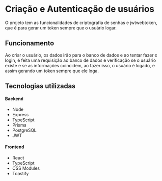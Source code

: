 # Criação e Autenticação de usuários

O projeto tem as funcionalidades de criptografia de senhas e jwtwebtoken, que é para gerar um token sempre que o usuário logar.

## Funcionamento

Ao criar o usuário, os dados irão para o banco de dados e ao tentar fazer o login, é feita uma requisição ao banco de dados e verificação
se o usuário existe e se as informações coincidem, ao fazer isso, o usuário é logado, e assim gerando um token sempre que ele loga.

## Tecnologias utilizadas

#### Backend

- Node
- Express
- TypeScript
- Prisma
- PostgreSQL
- JWT

#### Frontend

- React
- TypeScript
- CSS Modules
- Toastify
